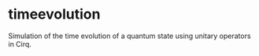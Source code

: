 # timeevolution
Simulation of the time evolution of a quantum state using unitary operators in Cirq.
